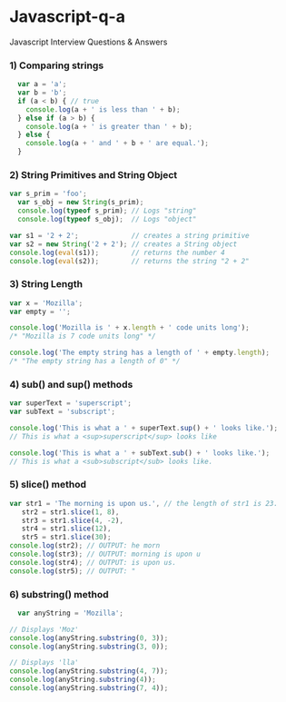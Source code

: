 # Javascript-q-a
Javascript Interview Questions &amp; Answers

### 1) Comparing strings
```javascript
  var a = 'a';
  var b = 'b';
  if (a < b) { // true
    console.log(a + ' is less than ' + b);
  } else if (a > b) {
    console.log(a + ' is greater than ' + b);
  } else {
    console.log(a + ' and ' + b + ' are equal.');
  }
```
### 2) String Primitives and String Object
  ```javascript
  var s_prim = 'foo';
	var s_obj = new String(s_prim);
	console.log(typeof s_prim); // Logs "string"
	console.log(typeof s_obj);  // Logs "object"
  
  var s1 = '2 + 2';             // creates a string primitive
  var s2 = new String('2 + 2'); // creates a String object
  console.log(eval(s1));        // returns the number 4
  console.log(eval(s2));        // returns the string "2 + 2"  
  ```
 
 ### 3) String Length
  ```javascript
  var x = 'Mozilla';
  var empty = '';

  console.log('Mozilla is ' + x.length + ' code units long');
  /* "Mozilla is 7 code units long" */

  console.log('The empty string has a length of ' + empty.length);
  /* "The empty string has a length of 0" */
   ```
    
### 4) sub() and sup() methods
   ```javascript
  var superText = 'superscript'; 
  var subText = 'subscript'; 

  console.log('This is what a ' + superText.sup() + ' looks like.'); 
  // This is what a <sup>superscript</sup> looks like 

  console.log('This is what a ' + subText.sub() + ' looks like.'); 
  // This is what a <sub>subscript</sub> looks like.
  ```
### 5) slice() method
 ```javascript
var str1 = 'The morning is upon us.', // the length of str1 is 23.
    str2 = str1.slice(1, 8),
    str3 = str1.slice(4, -2),
    str4 = str1.slice(12),
    str5 = str1.slice(30);
console.log(str2); // OUTPUT: he morn
console.log(str3); // OUTPUT: morning is upon u
console.log(str4); // OUTPUT: is upon us.
console.log(str5); // OUTPUT: "
  ```
### 6) substring() method
 ```javascript
   var anyString = 'Mozilla';

// Displays 'Moz'
console.log(anyString.substring(0, 3));
console.log(anyString.substring(3, 0));

// Displays 'lla'
console.log(anyString.substring(4, 7));
console.log(anyString.substring(4));
console.log(anyString.substring(7, 4));
  ```
